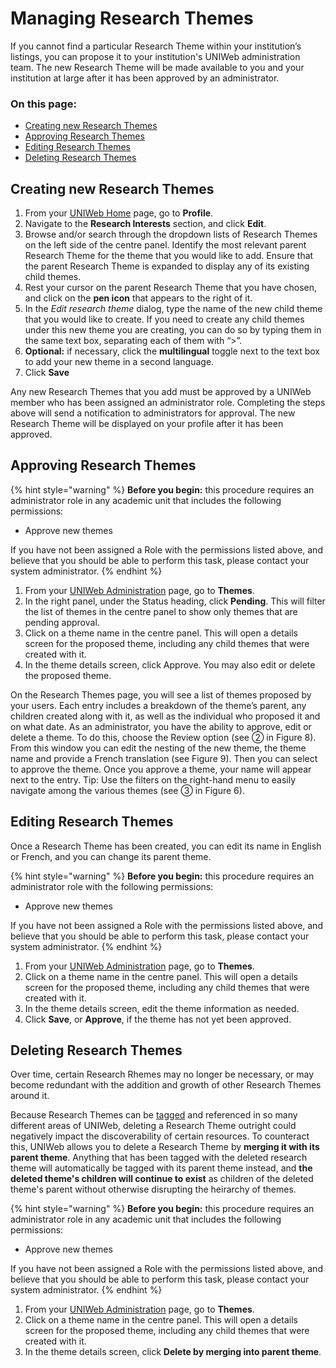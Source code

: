 # Managing Research Themes

If you cannot find a particular Research Theme within your institution’s listings, you can propose it to your institution's UNIWeb administration team. The new Research Theme will be made available to you and your institution at large after it has been approved by an administrator.

### On this page:

* [Creating new Research Themes](managing-research-themes.md#creating-new-research-themes)
* [Approving Research Themes](managing-research-themes.md#approving-research-themes)
* [Editing Research Themes](managing-research-themes.md#editing-research-themes)
* [Deleting Research Themes](managing-research-themes.md#deleting-research-themes)

## Creating new Research Themes

1. From your [UNIWeb Home](../../introduction/navigating-uniweb.md) page, go to **Profile**. 
2. Navigate to the **Research Interests** section, and click **Edit**.
3. Browse and/or search through the dropdown lists of Research Themes on the left side of the centre panel. Identify the most relevant parent Research Theme for the theme that you would like to add. Ensure that the parent Research Theme is expanded to display any of its existing child themes.
4. Rest your cursor on the parent Research Theme that you have chosen, and click on the **pen icon** that appears to the right of it.
5. In the _Edit research theme_ dialog, type the name of the new child theme that you would like to create. If you need to create any child themes under this new theme you are creating, you can do so by typing them in the same text box, separating each of them with “&gt;”. 
6. **Optional:** if necessary, click the **multilingual** toggle next to the text box to add your new theme in a second language. 
7. Click **Save** 

Any new Research Themes that you add must be approved by a UNIWeb member who has been assigned an administrator role. Completing the steps above will send a notification to administrators for approval. The new Research Theme will be displayed on your profile after it has been approved.

## Approving Research Themes

{% hint style="warning" %}
**Before you begin:** this procedure requires an administrator role in any academic unit that includes the following permissions:

* Approve new themes

If you have not been assigned a Role with the permissions listed above, and believe that you should be able to perform this task, please contact your system administrator.
{% endhint %}

1. From your [UNIWeb Administration](../../introduction/navigating-uniweb.md#the-administration-page) page, go to **Themes**. 
2. In the right panel, under the Status heading, click **Pending**. This will filter the list of themes in the centre panel to show only themes that are pending approval.
3. Click on a theme name in the centre panel. This will open a details screen for the proposed theme, including any child themes that were created with it.
4. In the theme details screen, click Approve. You may also edit or delete the proposed theme.

On the Research Themes page, you will see a list of themes proposed by your users. Each entry includes a breakdown of the theme’s parent, any children created along with it, as well as the individual who proposed it and on what date. As an administrator, you have the ability to approve, edit or delete a theme. To do this, choose the Review option \(see ➁ in Figure 8\). From this window you can edit the nesting of the new theme, the theme name and provide a French translation \(see Figure 9\). Then you can select to approve the theme. Once you approve a theme, your name will appear next to the entry. Tip: Use the filters on the right-hand menu to easily navigate among the various themes \(see ➂ in Figure 6\).

## Editing Research Themes

Once a Research Theme has been created, you can edit its name in English or French, and you can change its parent theme.

{% hint style="warning" %}
**Before you begin:** this procedure requires an administrator role with the following permissions:

* Approve new themes

If you have not been assigned a Role with the permissions listed above, and believe that you should be able to perform this task, please contact your system administrator.
{% endhint %}

1. From your [UNIWeb Administration](../../introduction/navigating-uniweb.md#the-administration-page) page, go to **Themes**. 
2. Click on a theme name in the centre panel. This will open a details screen for the proposed theme, including any child themes that were created with it.
3. In the theme details screen, edit the theme information as needed.
4. Click **Save**, or **Approve**, if the theme has not yet been approved.

## Deleting Research Themes

Over time, certain Research Rhemes may no longer be necessary, or may become redundant with the addition and growth of other Research Themes around it. 

Because Research Themes can be [tagged](increasing-discoverability-with-research-themes.md) and referenced in so many different areas of UNIWeb, deleting a Research Theme outright could negatively impact the discoverability of certain resources. To counteract this, UNIWeb allows you to delete a Research Theme by **merging it with its parent theme**. Anything that has been tagged with the deleted research theme will automatically be tagged with its parent theme instead, and **the deleted theme's children will continue to exist** as children of the deleted theme's parent without otherwise disrupting the heirarchy of themes.

{% hint style="warning" %}
**Before you begin:** this procedure requires an administrator role in any academic unit that includes the following permissions:

* Approve new themes

If you have not been assigned a Role with the permissions listed above, and believe that you should be able to perform this task, please contact your system administrator.
{% endhint %}

1. From your [UNIWeb Administration](../../introduction/navigating-uniweb.md#the-administration-page) page, go to **Themes**. 
2. Click on a theme name in the centre panel. This will open a details screen for the proposed theme, including any child themes that were created with it.
3. In the theme details screen, click **Delete by merging into parent theme**.

